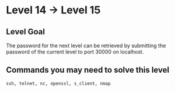 # Level 14 -> Level 15

## Level Goal

The password for the next level can be retrieved by submitting the password of the current level to port 30000 on localhost.

## Commands you may need to solve this level

`ssh, telnet, nc, openssl, s_client, nmap`
